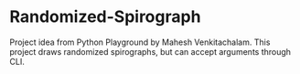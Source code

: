 # Randomized-Spirograph
Project idea from Python Playground by Mahesh Venkitachalam. This project draws randomized spirographs, but can accept arguments through CLI.
